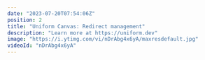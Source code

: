 ```yaml
---
date: "2023-07-20T07:54:06Z"
position: 2
title: "Uniform Canvas: Redirect management"
description: "Learn more at https://uniform.dev"
image: "https://i.ytimg.com/vi/nDrAbg4x6yA/maxresdefault.jpg"
videoId: "nDrAbg4x6yA"
---
```


